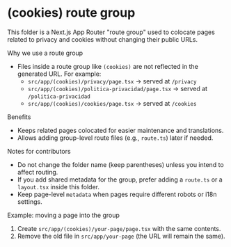 # (cookies) route group

This folder is a Next.js App Router "route group" used to colocate pages
related to privacy and cookies without changing their public URLs.

Why we use a route group

- Files inside a route group like `(cookies)` are not reflected in the
  generated URL. For example:
  - `src/app/(cookies)/privacy/page.tsx` -> served at `/privacy`
  - `src/app/(cookies)/politica-privacidad/page.tsx` -> served at `/politica-privacidad`
  - `src/app/(cookies)/cookies/page.tsx` -> served at `/cookies`

Benefits

- Keeps related pages colocated for easier maintenance and translations.
- Allows adding group-level route files (e.g., `route.ts`) later if needed.

Notes for contributors

- Do not change the folder name (keep parentheses) unless you intend to
  affect routing.
- If you add shared metadata for the group, prefer adding a `route.ts` or
  a `layout.tsx` inside this folder.
- Keep page-level `metadata` when pages require different robots or i18n
  settings.

Example: moving a page into the group

1. Create `src/app/(cookies)/your-page/page.tsx` with the same contents.
2. Remove the old file in `src/app/your-page` (the URL will remain the same).
